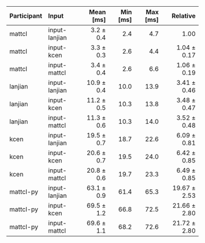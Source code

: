 | Participant | Input | Mean [ms] | Min [ms] | Max [ms] | Relative |
|:---|:---|---:|---:|---:|---:|
| mattcl | input-lanjian | 3.2 ± 0.4 | 2.4 | 4.7 | 1.00 |
| mattcl | input-kcen | 3.3 ± 0.3 | 2.6 | 4.4 | 1.04 ± 0.17 |
| mattcl | input-mattcl | 3.4 ± 0.4 | 2.6 | 6.6 | 1.06 ± 0.19 |
| lanjian | input-lanjian | 10.9 ± 0.4 | 10.0 | 13.9 | 3.41 ± 0.46 |
| lanjian | input-kcen | 11.2 ± 0.5 | 10.3 | 13.8 | 3.48 ± 0.47 |
| lanjian | input-mattcl | 11.3 ± 0.6 | 10.3 | 14.0 | 3.52 ± 0.48 |
| kcen | input-lanjian | 19.5 ± 0.7 | 18.7 | 22.6 | 6.09 ± 0.81 |
| kcen | input-kcen | 20.6 ± 0.7 | 19.5 | 24.0 | 6.42 ± 0.85 |
| kcen | input-mattcl | 20.8 ± 0.6 | 19.7 | 23.3 | 6.49 ± 0.85 |
| mattcl-py | input-lanjian | 63.1 ± 0.9 | 61.4 | 65.3 | 19.67 ± 2.53 |
| mattcl-py | input-kcen | 69.5 ± 1.2 | 66.8 | 72.5 | 21.66 ± 2.80 |
| mattcl-py | input-mattcl | 69.6 ± 1.1 | 68.2 | 72.6 | 21.72 ± 2.80 |
